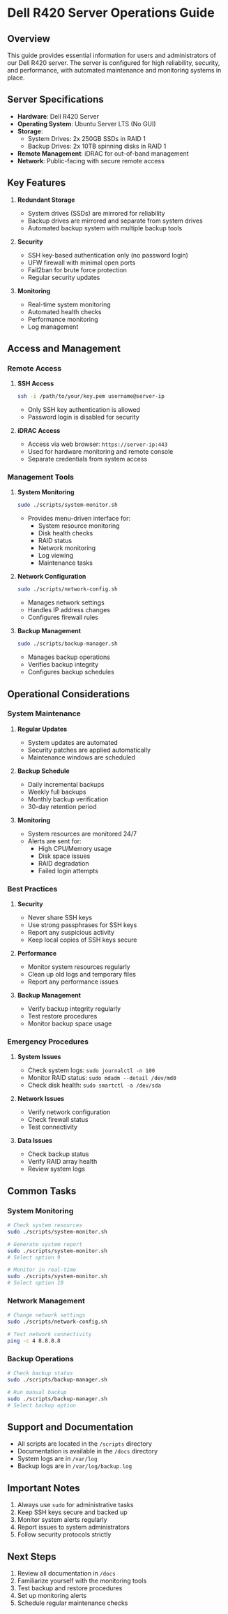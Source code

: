 # Dell R420 Server Operations Guide

## Overview
This guide provides essential information for users and administrators of our Dell R420 server. The server is configured for high reliability, security, and performance, with automated maintenance and monitoring systems in place.

## Server Specifications
- **Hardware**: Dell R420 Server
- **Operating System**: Ubuntu Server LTS (No GUI)
- **Storage**:
  - System Drives: 2x 250GB SSDs in RAID 1
  - Backup Drives: 2x 10TB spinning disks in RAID 1
- **Remote Management**: iDRAC for out-of-band management
- **Network**: Public-facing with secure remote access

## Key Features
1. **Redundant Storage**
   - System drives (SSDs) are mirrored for reliability
   - Backup drives are mirrored and separate from system drives
   - Automated backup system with multiple backup tools

2. **Security**
   - SSH key-based authentication only (no password login)
   - UFW firewall with minimal open ports
   - Fail2ban for brute force protection
   - Regular security updates

3. **Monitoring**
   - Real-time system monitoring
   - Automated health checks
   - Performance monitoring
   - Log management

## Access and Management

### Remote Access
1. **SSH Access**
   ```bash
   ssh -i /path/to/your/key.pem username@server-ip
   ```
   - Only SSH key authentication is allowed
   - Password login is disabled for security

2. **iDRAC Access**
   - Access via web browser: `https://server-ip:443`
   - Used for hardware monitoring and remote console
   - Separate credentials from system access

### Management Tools
1. **System Monitoring**
   ```bash
   sudo ./scripts/system-monitor.sh
   ```
   - Provides menu-driven interface for:
     - System resource monitoring
     - Disk health checks
     - RAID status
     - Network monitoring
     - Log viewing
     - Maintenance tasks

2. **Network Configuration**
   ```bash
   sudo ./scripts/network-config.sh
   ```
   - Manages network settings
   - Handles IP address changes
   - Configures firewall rules

3. **Backup Management**
   ```bash
   sudo ./scripts/backup-manager.sh
   ```
   - Manages backup operations
   - Verifies backup integrity
   - Configures backup schedules

## Operational Considerations

### System Maintenance
1. **Regular Updates**
   - System updates are automated
   - Security patches are applied automatically
   - Maintenance windows are scheduled

2. **Backup Schedule**
   - Daily incremental backups
   - Weekly full backups
   - Monthly backup verification
   - 30-day retention period

3. **Monitoring**
   - System resources are monitored 24/7
   - Alerts are sent for:
     - High CPU/Memory usage
     - Disk space issues
     - RAID degradation
     - Failed login attempts

### Best Practices
1. **Security**
   - Never share SSH keys
   - Use strong passphrases for SSH keys
   - Report any suspicious activity
   - Keep local copies of SSH keys secure

2. **Performance**
   - Monitor system resources regularly
   - Clean up old logs and temporary files
   - Report any performance issues

3. **Backup Management**
   - Verify backup integrity regularly
   - Test restore procedures
   - Monitor backup space usage

### Emergency Procedures
1. **System Issues**
   - Check system logs: `sudo journalctl -n 100`
   - Monitor RAID status: `sudo mdadm --detail /dev/md0`
   - Check disk health: `sudo smartctl -a /dev/sda`

2. **Network Issues**
   - Verify network configuration
   - Check firewall status
   - Test connectivity

3. **Data Issues**
   - Check backup status
   - Verify RAID array health
   - Review system logs

## Common Tasks

### System Monitoring
```bash
# Check system resources
sudo ./scripts/system-monitor.sh

# Generate system report
sudo ./scripts/system-monitor.sh
# Select option 9

# Monitor in real-time
sudo ./scripts/system-monitor.sh
# Select option 10
```

### Network Management
```bash
# Change network settings
sudo ./scripts/network-config.sh

# Test network connectivity
ping -c 4 8.8.8.8
```

### Backup Operations
```bash
# Check backup status
sudo ./scripts/backup-manager.sh

# Run manual backup
sudo ./scripts/backup-manager.sh
# Select backup option
```

## Support and Documentation
- All scripts are located in the `/scripts` directory
- Documentation is available in the `/docs` directory
- System logs are in `/var/log`
- Backup logs are in `/var/log/backup.log`

## Important Notes
1. Always use `sudo` for administrative tasks
2. Keep SSH keys secure and backed up
3. Monitor system alerts regularly
4. Report issues to system administrators
5. Follow security protocols strictly

## Next Steps
1. Review all documentation in `/docs`
2. Familiarize yourself with the monitoring tools
3. Test backup and restore procedures
4. Set up monitoring alerts
5. Schedule regular maintenance checks 